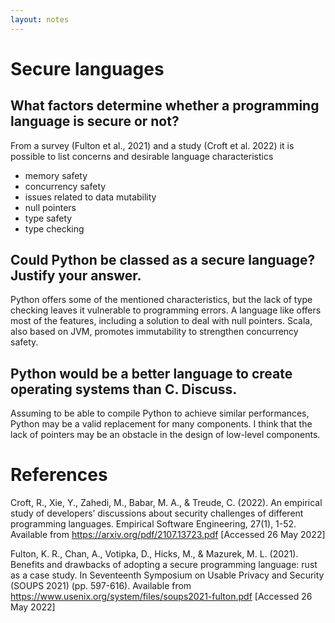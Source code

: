 ```yaml
---
layout: notes
---
```

# Secure languages

## What factors determine whether a programming language is secure or not?

From a survey (Fulton et al., 2021) and a study (Croft et al. 2022) it is possible to list concerns and desirable language characteristics

* memory safety
* concurrency safety
* issues related to data mutability
* null pointers
* type safety
* type checking

## Could Python be classed as a secure language? Justify your answer.

Python offers some of the mentioned characteristics, but the lack of type checking leaves it vulnerable to programming errors. A language like offers most of the features, including a solution to deal with null pointers. Scala, also based on JVM, promotes immutability to strengthen concurrency safety.

## Python would be a better language to create operating systems than C. Discuss.

Assuming to be able to compile Python to achieve similar performances, Python may be a valid replacement for many components. I think that the lack of pointers may be an obstacle in the design of low-level components.

# References

Croft, R., Xie, Y., Zahedi, M., Babar, M. A., & Treude, C. (2022). An empirical study of developers’ discussions about security challenges of different programming languages. Empirical Software Engineering, 27(1), 1-52. Available from https://arxiv.org/pdf/2107.13723.pdf [Accessed 26 May 2022]

Fulton, K. R., Chan, A., Votipka, D., Hicks, M., & Mazurek, M. L. (2021). Benefits and drawbacks of adopting a secure programming language: rust as a case study. In Seventeenth Symposium on Usable Privacy and Security (SOUPS 2021) (pp. 597-616). Available from https://www.usenix.org/system/files/soups2021-fulton.pdf [Accessed 26 May 2022]

